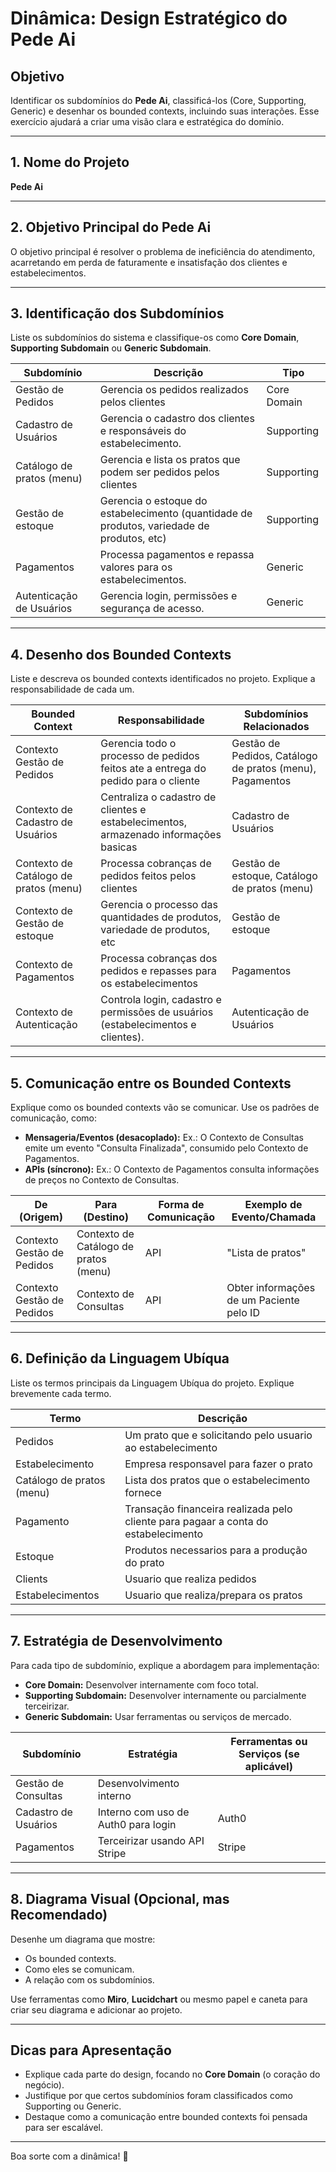 # Dinâmica: Design Estratégico do Pede Ai

## Objetivo

Identificar os subdomínios do **Pede Ai**, classificá-los (Core, Supporting, Generic) e desenhar os bounded contexts, incluindo suas interações. Esse exercício ajudará a criar uma visão clara e estratégica do domínio.

---

## 1. Nome do Projeto

**Pede Ai**

---

## 2. Objetivo Principal do Pede Ai

O objetivo principal é resolver o problema de ineficiência do atendimento, acarretando em perda de faturamente e insatisfação dos clientes e estabelecimentos.

---

## 3. Identificação dos Subdomínios

Liste os subdomínios do sistema e classifique-os como **Core Domain**, **Supporting Subdomain** ou **Generic Subdomain**.

| **Subdomínio**            | **Descrição**                                                                              | **Tipo**    |
| ------------------------- | ------------------------------------------------------------------------------------------ | ----------- |
| Gestão de Pedidos         | Gerencia os pedidos realizados pelos clientes                                              | Core Domain |
| Cadastro de Usuários      | Gerencia o cadastro dos clientes e responsáveis do estabelecimento.                        | Supporting  |
| Catálogo de pratos (menu) | Gerencia e lista os pratos que podem ser pedidos pelos clientes                            | Supporting  |
| Gestão de estoque         | Gerencia o estoque do estabelecimento (quantidade de produtos, variedade de produtos, etc) | Supporting  |
| Pagamentos                | Processa pagamentos e repassa valores para os estabelecimentos.                            | Generic     |
| Autenticação de Usuários  | Gerencia login, permissões e segurança de acesso.                                          | Generic     |

---

## 4. Desenho dos Bounded Contexts

Liste e descreva os bounded contexts identificados no projeto. Explique a responsabilidade de cada um.

| **Bounded Context**                   | **Responsabilidade**                                                                 | **Subdomínios Relacionados**                                                |
| ------------------------------------- | ------------------------------------------------------------------------------------ | --------------------------------------------------------------------------- |
| Contexto Gestão de Pedidos            | Gerencia todo o processo de pedidos feitos ate a entrega do pedido para o cliente    | Gestão de Pedidos, Catálogo de pratos (menu), Pagamentos |
| Contexto de Cadastro de Usuários      | Centraliza o cadastro de clientes e estabelecimentos, armazenado informações basicas | Cadastro de Usuários                                                        |
| Contexto de Catálogo de pratos (menu) | Processa cobranças de pedidos feitos pelos clientes                                  | Gestão de estoque, Catálogo de pratos (menu)                                |
| Contexto de Gestão de estoque         | Gerencia o processo das quantidades de produtos, variedade de produtos, etc          | Gestão de estoque                                                           |
| Contexto de Pagamentos                | Processa cobranças dos pedidos e repasses para os estabelecimentos                   | Pagamentos                                                                  |
| Contexto de Autenticação              | Controla login, cadastro e permissões de usuários (estabelecimentos e clientes).     | Autenticação de Usuários                                                    |

---

## 5. Comunicação entre os Bounded Contexts

Explique como os bounded contexts vão se comunicar. Use os padrões de comunicação, como:

- **Mensageria/Eventos (desacoplado):** Ex.: O Contexto de Consultas emite um evento "Consulta Finalizada", consumido pelo Contexto de Pagamentos.
- **APIs (síncrono):** Ex.: O Contexto de Pagamentos consulta informações de preços no Contexto de Consultas.

| **De (Origem)**            | **Para (Destino)**                    | **Forma de Comunicação** | **Exemplo de Evento/Chamada**            |
| -------------------------- | ------------------------------------- | ------------------------ | ---------------------------------------- |
| Contexto Gestão de Pedidos | Contexto de Catálogo de pratos (menu) | API                      | "Lista de pratos"                        |
| Contexto Gestão de Pedidos | Contexto de Consultas                 | API                      | Obter informações de um Paciente pelo ID |

---

## 6. Definição da Linguagem Ubíqua

Liste os termos principais da Linguagem Ubíqua do projeto. Explique brevemente cada termo.

| **Termo**     | **Descrição**                                |
| ------------- | -------------------------------------------- |
| Pedidos | Um prato que e solicitando pelo usuario ao estabelecimento       |
| Estabelecimento |  Empresa responsavel para fazer o prato     |
| Catálogo de pratos (menu)  | Lista dos pratos que o estabelecimento fornece |
| Pagamento  | Transação financeira realizada pelo cliente para pagaar a conta do estabelecimento  |
| Estoque     | Produtos necessarios para a produção do prato | 
| Clients | Usuario que realiza pedidos
| Estabelecimentos | Usuario que realiza/prepara os pratos
 

---

## 7. Estratégia de Desenvolvimento

Para cada tipo de subdomínio, explique a abordagem para implementação:

- **Core Domain:** Desenvolver internamente com foco total.
- **Supporting Subdomain:** Desenvolver internamente ou parcialmente terceirizar.
- **Generic Subdomain:** Usar ferramentas ou serviços de mercado.

| **Subdomínio**       | **Estratégia**                      | **Ferramentas ou Serviços (se aplicável)** |
| -------------------- | ----------------------------------- | ------------------------------------------ |
| Gestão de Consultas  | Desenvolvimento interno             |                                            |
| Cadastro de Usuários | Interno com uso de Auth0 para login | Auth0                                      |
| Pagamentos           | Terceirizar usando API Stripe       | Stripe                                     |

---

## 8. Diagrama Visual (Opcional, mas Recomendado)

Desenhe um diagrama que mostre:

- Os bounded contexts.
- Como eles se comunicam.
- A relação com os subdomínios.

Use ferramentas como **Miro**, **Lucidchart** ou mesmo papel e caneta para criar seu diagrama e adicionar ao projeto.

---

## Dicas para Apresentação

- Explique cada parte do design, focando no **Core Domain** (o coração do negócio).
- Justifique por que certos subdomínios foram classificados como Supporting ou Generic.
- Destaque como a comunicação entre bounded contexts foi pensada para ser escalável.

---

Boa sorte com a dinâmica! 🚀
